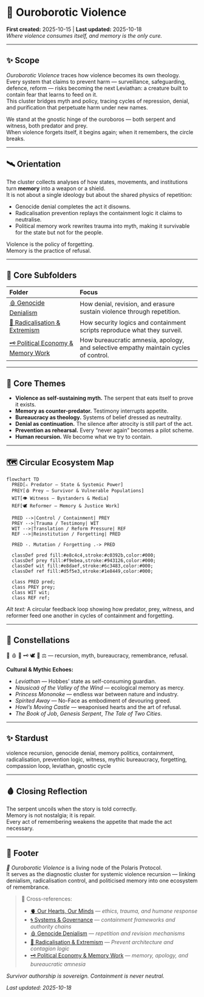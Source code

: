 # 🐍 Ouroborotic Violence  
**First created:** 2025-10-15 | **Last updated:** 2025-10-18  
*Where violence consumes itself, and memory is the only cure.*  

---

## ✨ Scope  
*Ouroborotic Violence* traces how violence becomes its own theology.  
Every system that claims to prevent harm — surveillance, safeguarding, defence, reform — risks becoming the next Leviathan: a creature built to contain fear that learns to feed on it.  
This cluster bridges myth and policy, tracing cycles of repression, denial, and purification that perpetuate harm under new names.  

We stand at the gnostic hinge of the ouroboros — both serpent and witness, both predator and prey.  
When violence forgets itself, it begins again; when it remembers, the circle breaks.  

---

## 🛰️ Orientation  
The cluster collects analyses of how states, movements, and institutions turn **memory** into a weapon or a shield.  
It is not about a single ideology but about the shared physics of repetition:  
- Genocide denial completes the act it disowns.  
- Radicalisation prevention replays the containment logic it claims to neutralise.  
- Political memory work rewrites trauma into myth, making it survivable for the state but not for the people.  

Violence is the policy of forgetting.  
Memory is the practice of refusal.  

---

## 📂 Core Subfolders  

| Folder | Focus |
|:--|:--|
| [🩸 Genocide Denialism](./🩸_Genocide_Denialism/) | How denial, revision, and erasure sustain violence through repetition. |
| [🪬 Radicalisation & Extremism](./🪬_Radicalisation_Extremism/) | How security logics and containment scripts reproduce what they surveil. |
| [🗝️ Political Economy & Memory Work](./🗝️_Politics_Memory_Work/) | How bureaucratic amnesia, apology, and selective empathy maintain cycles of control. |

---

## 🦚 Core Themes  

- **Violence as self-sustaining myth.** The serpent that eats itself to prove it exists.  
- **Memory as counter-predator.** Testimony interrupts appetite.  
- **Bureaucracy as theology.** Systems of belief dressed as neutrality.  
- **Denial as continuation.** The silence after atrocity is still part of the act.  
- **Prevention as rehearsal.** Every “never again” becomes a pilot scheme.  
- **Human recursion.** We become what we try to contain.  

---

## 🗺️ Circular Ecosystem Map  

```mermaid
flowchart TD
  PRED[⚔️ Predator — State & Systemic Power]
  PREY[🩸 Prey — Survivor & Vulnerable Populations]
  WIT[👁️ Witness — Bystanders & Media]
  REF[🕊️ Reformer — Memory & Justice Work]

  PRED -->|Control / Containment| PREY
  PREY -->|Trauma / Testimony| WIT
  WIT -->|Translation / Reform Pressure| REF
  REF -->|Reinstitution / Forgetting| PRED

  PRED -. Mutation / Forgetting .-> PRED

  classDef pred fill:#e8c4c4,stroke:#c0392b,color:#000;
  classDef prey fill:#f9ebea,stroke:#943126,color:#000;
  classDef wit fill:#e8daef,stroke:#6c3483,color:#000;
  classDef ref fill:#d5f5e3,stroke:#1e8449,color:#000;

  class PRED pred;
  class PREY prey;
  class WIT wit;
  class REF ref;
```

*Alt text:* A circular feedback loop showing how predator, prey, witness, and reformer feed one another in cycles of containment and forgetting.  

---

## 🌌 Constellations  

🐍 🩸 🪬 🗝️ 🕊️ 🌊 ⚖️ — recursion, myth, bureaucracy, remembrance, refusal.  

**Cultural & Mythic Echoes:**  
- *Leviathan* — Hobbes’ state as self-consuming guardian.  
- *Nausicaä of the Valley of the Wind* — ecological memory as mercy.  
- *Princess Mononoke* — endless war between nature and industry.  
- *Spirited Away* — No-Face as embodiment of devouring greed.  
- *Howl’s Moving Castle* — weaponised hearts and the art of refusal.  
- *The Book of Job*, *Genesis Serpent*, *The Tale of Two Cities*.  

---

## ✨ Stardust  
violence recursion, genocide denial, memory politics, containment, radicalisation, prevention logic, witness, mythic bureaucracy, forgetting, compassion loop, leviathan, gnostic cycle  

---

## 🩸 Closing Reflection  

The serpent uncoils when the story is told correctly.  
Memory is not nostalgia; it is repair.  
Every act of remembering weakens the appetite that made the act necessary.  

---

## 🏮 Footer  

*🐍 Ouroborotic Violence* is a living node of the Polaris Protocol.  
It serves as the diagnostic cluster for systemic violence recursion — linking denialism, radicalisation control, and politicised memory into one ecosystem of remembrance.  

> 📡 Cross-references:
> 
> - [🫀 Our Hearts, Our Minds](../🫀_Our_Hearts_Our_Minds/README.md) — *ethics, trauma, and humane response*  
> - [🌀 Systems & Governance](../🌀_System_Governance/README.md) — *containment frameworks and authority chains*  
> - [🩸 Genocide Denialism](./🩸_Genocide_Denialism/README.md) — *repetition and revision mechanisms*  
> - [🪬 Radicalisation & Extremism](./🪬_Radicalisation_Extremism/README.md) — *Prevent architecture and contagion logic*  
> - [🗝️ Political Economy & Memory Work](./🗝️_Politics_Memory_Work/README.md) — *memory, apology, and bureaucratic amnesia*  

*Survivor authorship is sovereign. Containment is never neutral.*  

_Last updated: 2025-10-18_
